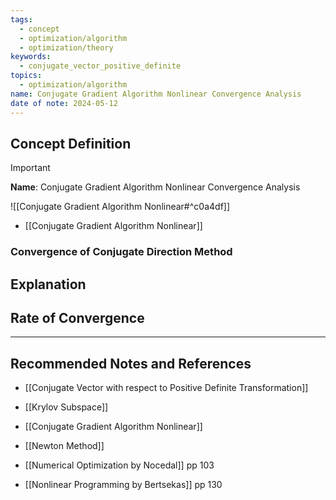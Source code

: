 ```yaml
---
tags:
  - concept
  - optimization/algorithm
  - optimization/theory
keywords:
  - conjugate_vector_positive_definite
topics:
  - optimization/algorithm
name: Conjugate Gradient Algorithm Nonlinear Convergence Analysis
date of note: 2024-05-12
---
```


## Concept Definition

>[!important]
>**Name**: Conjugate Gradient Algorithm Nonlinear Convergence Analysis

![[Conjugate Gradient Algorithm Nonlinear#^c0a4df]]

- [[Conjugate Gradient Algorithm Nonlinear]]

### Convergence of Conjugate Direction Method


## Explanation



## Rate of Convergence







-----------
##  Recommended Notes and References

- [[Conjugate Vector with respect to Positive Definite Transformation]]
- [[Krylov Subspace]]

- [[Conjugate Gradient Algorithm Nonlinear]]
- [[Newton Method]]

- [[Numerical Optimization by Nocedal]] pp 103
- [[Nonlinear Programming by Bertsekas]] pp 130